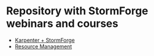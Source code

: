 # Repository with StormForge webinars and courses

- [Karpenter + StormForge](./karpenter-stormforge/)
- [Resource Management](./resource-management/)
